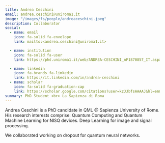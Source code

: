 ```yaml
---
title: Andrea Ceschini
email: andrea.ceschini@uniroma1.it
image: "/images/fs/people/andreaceschini.jpeg"
description: Collaborator
social:
  - name: email
    icon: fa-solid fa-envelope
    link: mailto:<andrea.ceschini@uniroma1.it>

  - name: institution
    icon: fa-solid fa-user
    link: https://phd.uniroma1.it/web/ANDREA-CESCHINI_nP1870857_IT.aspx

  - name: linkedin
    icon: fa-brands fa-linkedin
    link: https://it.linkedin.com/in/andrea-ceschini
  - name: scholar
    icon: fa-solid fa-graduation-cap
    link: https://scholar.google.com/citations?user=kzJJbfsAAAAJ&hl=en&oi=ao
summary: PhD Student <br> La Sapienza di Roma
---
```


Andrea Ceschini is a PhD candidate in QML @ Sapienza University of Rome. His research interests comprise: Quantum Computing and Quantum Machine Learning for NISQ devices. Deep Learning for image and signal processing.

We collaborated working on dropout for quantum neural networks.